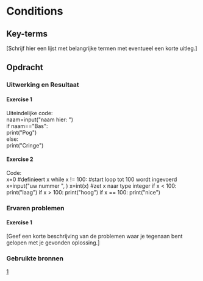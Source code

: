 # Conditions


## Key-terms
[Schrijf hier een lijst met belangrijke termen met eventueel een korte uitleg.]

## Opdracht
### Uitwerking en Resultaat
#### Exercise 1
Uiteindelijke code:  
    naam=input("naam hier: ")  
    if naam=="Bas":  
        print("Pog")  
    else:  
        print("Cringe")  

#### Exercise 2
Code:  
    x=0                             #definieert x
    while x != 100:                 #start loop tot 100 wordt ingevoerd
        x=input("uw nummer ", )
        x=int(x)                    #zet x naar type integer
        if x < 100:
            print("laag")
        if x > 100:
            print("hoog")
        if x == 100: 
            print("nice")


### Ervaren problemen
#### Exercise 1
[Geef een korte beschrijving van de problemen waar je tegenaan bent gelopen met je gevonden oplossing.]

### Gebruikte bronnen
[1](https://www.geeksforgeeks.org/how-to-take-integer-input-in-python/)